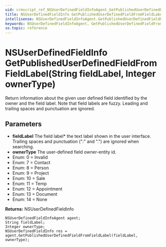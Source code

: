 ```yaml
---
uid: crmscript_ref_NSUserDefinedFieldInfoAgent_GetPublishedUserDefinedFieldFromFieldLabel
title: NSUserDefinedFieldInfo GetPublishedUserDefinedFieldFromFieldLabel(String fieldLabel, Integer ownerType)
intellisense: NSUserDefinedFieldInfoAgent.GetPublishedUserDefinedFieldFromFieldLabel
keywords: NSUserDefinedFieldInfoAgent, GetPublishedUserDefinedFieldFromFieldLabel
so.topic: reference
---
```


# NSUserDefinedFieldInfo GetPublishedUserDefinedFieldFromFieldLabel(String fieldLabel, Integer ownerType)

Return information about the given user defined field identified by the owner and the field label. Note that field labels are fuzzy. Leading and trailing spaces and punctuation are ignored.

## Parameters

* **fieldLabel** The field label* the text label shown in the user interface. Trailing spaces and punctuation (":" and ".") are ignored when searching.
* **ownerType** The user-defined field owner-entity id.
* Enum: 0 = Invalid
* Enum: 7 = Contact
* Enum: 8 = Person
* Enum: 9 = Project
* Enum: 10 = Sale
* Enum: 11 = Temp
* Enum: 12 = Appointment
* Enum: 13 = Document
* Enum: 14 = None

**Returns:** NSUserDefinedFieldInfo

```crmscript
NSUserDefinedFieldInfoAgent agent;
String fieldLabel;
Integer ownerType;
NSUserDefinedFieldInfo res = agent.GetPublishedUserDefinedFieldFromFieldLabel(fieldLabel, ownerType);
```

